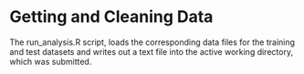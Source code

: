 Getting and Cleaning Data
=========================
The run_analysis.R script, loads the corresponding data files for the training and test datasets and writes out a text file into the active working directory, which was submitted.
